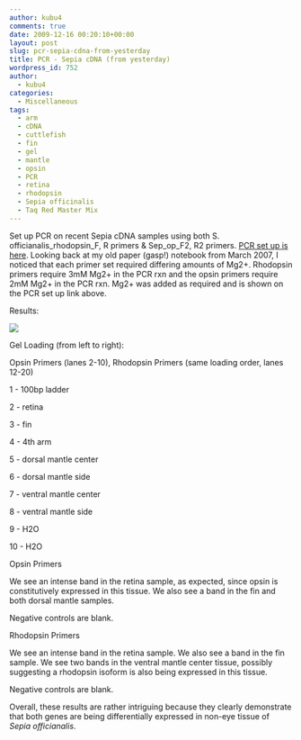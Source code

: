 ```yaml
---
author: kubu4
comments: true
date: 2009-12-16 00:20:10+00:00
layout: post
slug: pcr-sepia-cdna-from-yesterday
title: PCR - Sepia cDNA (from yesterday)
wordpress_id: 752
author:
  - kubu4
categories:
  - Miscellaneous
tags:
  - arm
  - cDNA
  - cuttlefish
  - fin
  - gel
  - mantle
  - opsin
  - PCR
  - retina
  - rhodopsin
  - Sepia officinalis
  - Taq Red Master Mix
---
```


Set up PCR on recent Sepia cDNA samples using both S. officianalis_rhodopsin_F, R primers & Sep_op_F2, R2 primers. [PCR set up is here](https://eagle.fish.washington.edu/Arabidopsis/Notebook%20Workup%20Files/20091215-02.jpg). Looking back at my old paper (gasp!) notebook from March 2007, I noticed that each primer set required differing amounts of Mg2+. Rhodopsin primers require 3mM Mg2+ in the PCR rxn and the opsin primers require 2mM Mg2+ in the PCR rxn. Mg2+ was added as required and is shown on the PCR set up link above.

Results:

![](https://eagle.fish.washington.edu/Arabidopsis/20091215-01.jpg)

Gel Loading (from left to right):

Opsin Primers (lanes 2-10), Rhodopsin Primers (same loading order, lanes 12-20)

1 - 100bp ladder

2 - retina

3 - fin

4 - 4th arm

5 - dorsal mantle center

6 - dorsal mantle side

7 - ventral mantle center

8 - ventral mantle side

9 - H2O

10 - H2O

Opsin Primers

We see an intense band in the retina sample, as expected, since opsin is constitutively expressed in this tissue. We also see a band in the fin and both dorsal mantle samples.

Negative controls are blank.

Rhodopsin Primers

We see an intense band in the retina sample. We also see a band in the fin sample. We see two bands in the ventral mantle center tissue, possibly suggesting a rhodopsin isoform is also being expressed in this tissue.

Negative controls are blank.

Overall, these results are rather intriguing because they clearly demonstrate that both genes are being differentially expressed in non-eye tissue of _Sepia officianalis_.
